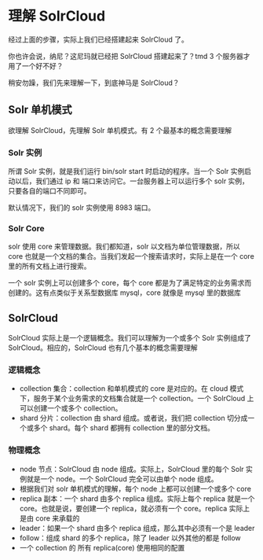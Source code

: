 # 理解 SolrCloud

经过上面的步骤，实际上我们已经搭建起来 SolrCloud 了。

你也许会说，纳尼？这尼玛就已经把 SolrCloud 搭建起来了？tmd 3 个服务器才用了一个好不好？

稍安勿躁，我们先来理解一下，到底神马是 SolrCloud？

## Solr 单机模式

欲理解 SolrCloud，先理解 Solr 单机模式。有 2 个最基本的概念需要理解

### Solr 实例

所谓 Solr 实例，就是我们运行 bin/solr start 时启动的程序。当一个 Solr 实例启动以后，我们通过 ip 和 端口来访问它。一台服务器上可以运行多个 solr 实例，只要各自的端口不同即可。

默认情况下，我们的 solr 实例使用 8983 端口。

### Solr Core

solr 使用 core 来管理数据。我们都知道，solr 以文档为单位管理数据，所以 core 也就是一个文档的集合。当我们发起一个搜索请求时，实际上是在一个 core 里的所有文档上进行搜索。

一个 solr 实例上可以创建多个 core，每个 core 都是为了满足特定的业务需求而创建的。这有点类似于关系型数据库 mysql，core 就像是 mysql 里的数据库

## SolrCloud

SolrCloud 实际上是一个逻辑概念。我们可以理解为一个或多个 Solr 实例组成了 SolrCloud。相应的，SolrCloud 也有几个基本的概念需要理解

### 逻辑概念

* collection 集合：collection 和单机模式的 core 是对应的。在 cloud 模式下，服务于某个业务需求的文档集合就是一个 collection。一个 SolrCloud 上可以创建一个或多个 collection。
* shard 分片：collection 由 shard 组成。或者说，我们把 collection 切分成一个或多个 shard。每个 shard 都拥有 collection 里的部分文档。

### 物理概念

* node 节点：SolrCloud 由 node 组成。实际上，SolrCloud 里的每个 Solr 实例就是一个 node。一个 SolrCloud 完全可以由单个 node 组成。
* 根据我们对 solr 单机模式的理解，每个 node 上都可以创建一个或多个 core
* replica 副本：一个 shard 由多个 replica 组成。实际上每个 replica 就是一个 core。也就是说，要创建一个 replica，就必须有一个 core。replica 实际上是由 core 来承载的
 * leader：如果一个 shard 由多个 replica 组成，那么其中必须有一个是 leader
 * follow：组成 shard 的多个 replica，除了 leader 以外其他的都是 follow
* 一个 collection 的 所有 replica(core) 使用相同的配置




